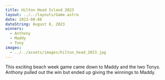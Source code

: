 ```yaml
---
title: Hilton Head Island 2023
layout: ../../layouts/Game.astro
date: 2023-08-08
dateString: August 8, 2023
winners:
  - Anthony
  - Maddy
  - Tony
images:
  - ../../assets/images/hilton_head_2023.jpg
---
```


This exciting beach week game came down to Maddy and the two Tonys. Anthony pulled out the win but ended up giving the winnings to Maddy.

